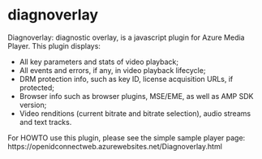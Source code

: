# diagnoverlay
Diagnoverlay: diagnostic overlay, is a javascript plugin for Azure Media Player.
This plugin displays:
<ul>
  <li>All key parameters and stats of video playback;</li>
  <li>All events and errors, if any, in video playback lifecycle;</li>
  <li>DRM protection info, such as key ID, license acquisition URLs, if protected;</li>
  <li>Browser info such as browser plugins, MSE/EME, as well as AMP SDK version;</li>
  <li>Video renditions (current bitrate and bitrate selection), audio streams and text tracks.</li>
</ul>
For HOWTO use this plugin, please see the simple sample player page: https://openidconnectweb.azurewebsites.net/Diagnoverlay.html
